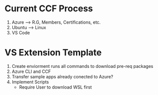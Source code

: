 # Current CCF Process
1. Azure --> R.G, Members, Certifications, etc.
2. Ubuntu --> Linux
3. VS Code 

# VS Extension Template
1. Create enviorment runs all commands to download pre-req packages
2. Azure CLI and CCF
3. Transfer sample apps already conected to Azure?
4. Implement Scripts 
    - Require User to download WSL first